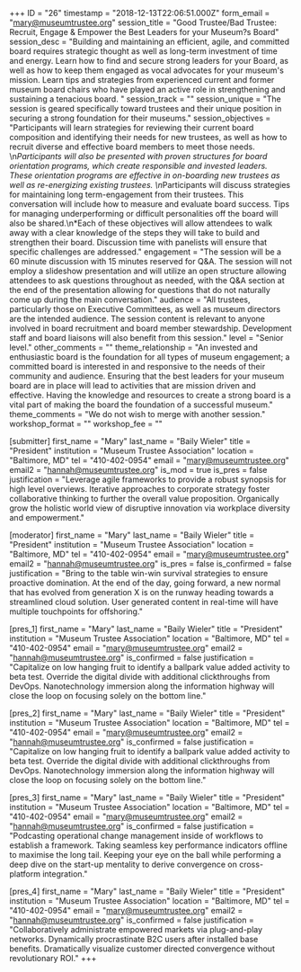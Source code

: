 +++
ID = "26"
timestamp = "2018-12-13T22:06:51.000Z"
form_email = "mary@museumtrustee.org"
session_title = "Good Trustee/Bad Trustee: Recruit, Engage & Empower the Best Leaders for your Museum?s Board"
session_desc = "Building and maintaining an efficient, agile, and committed board requires strategic thought as well as long-term investment of time and energy. Learn how to find and secure strong leaders for your Board, as well as how to keep them engaged as vocal advocates for your museum's mission. Learn tips and strategies from experienced current and former museum board chairs who have played an active role in strengthening and sustaining a tenacious board. "
session_track = ""
session_unique = "The session is geared specifically toward trustees and their unique position in securing a strong foundation for their museums."
session_objectives = "Participants will learn strategies for reviewing their current board composition and identifying their needs for new trustees, as well as how to recruit diverse and effective board members to meet those needs. \n*Participants will also be presented with proven structures for board orientation programs, which create responsible and invested leaders. These orientation programs are effective in on-boarding new trustees as well as re-energizing existing trustees. \n*Participants will discuss strategies for maintaining long term-engagement from their trustees. This conversation will include how to measure and evaluate board success. Tips for managing underperforming or difficult personalities off the board will also be shared.\n*Each of these objectives will allow attendees to walk away with a clear knowledge of the steps they will take to build and strengthen their board. Discussion time with panelists will ensure that specific challenges are addressed."
engagement = "The session will be a 60 minute discussion with 15 minutes reserved for Q&A. The session will not employ a slideshow presentation and will utilize an open structure allowing attendees to ask questions throughout as needed, with the Q&A section at the end of the presentation allowing for questions that do not naturally come up during the main conversation."
audience = "All trustees, particularly those on Executive Committees, as well as museum directors are the intended audience. The session content is relevant to anyone involved in board recruitment and board member stewardship. Development staff and board liaisons will also benefit from this session."
level = "Senior level."
other_comments = ""
theme_relationship = "An invested and enthusiastic board is the foundation for all types of museum engagement; a committed board is interested in and responsive to the needs of their community and audience. Ensuring that the best leaders for your museum board are in place will lead to activities that are mission driven and effective. Having the knowledge and resources to create a strong board is a vital part of making the board the foundation of a successful museum."
theme_comments = "We do not wish to merge with another session."
workshop_format = ""
workshop_fee = ""

[submitter]
first_name = "Mary"
last_name = "Baily Wieler"
title = "President"
institution = "Museum Trustee Association"
location = "Baltimore, MD"
tel = "410-402-0954"
email = "mary@museumtrustee.org"
email2 = "hannah@museumtrustee.org"
is_mod = true
is_pres = false
justification = "Leverage agile frameworks to provide a robust synopsis for high level overviews. Iterative approaches to corporate strategy foster collaborative thinking to further the overall value proposition. Organically grow the holistic world view of disruptive innovation via workplace diversity and empowerment."

[moderator]
first_name = "Mary"
last_name = "Baily Wieler"
title = "President"
institution = "Museum Trustee Association"
location = "Baltimore, MD"
tel = "410-402-0954"
email = "mary@museumtrustee.org"
email2 = "hannah@museumtrustee.org"
is_pres = false
is_confirmed = false
justification = "Bring to the table win-win survival strategies to ensure proactive domination. At the end of the day, going forward, a new normal that has evolved from generation X is on the runway heading towards a streamlined cloud solution. User generated content in real-time will have multiple touchpoints for offshoring."

[pres_1]
first_name = "Mary"
last_name = "Baily Wieler"
title = "President"
institution = "Museum Trustee Association"
location = "Baltimore, MD"
tel = "410-402-0954"
email = "mary@museumtrustee.org"
email2 = "hannah@museumtrustee.org"
is_confirmed = false
justification = "Capitalize on low hanging fruit to identify a ballpark value added activity to beta test. Override the digital divide with additional clickthroughs from DevOps. Nanotechnology immersion along the information highway will close the loop on focusing solely on the bottom line."

[pres_2]
first_name = "Mary"
last_name = "Baily Wieler"
title = "President"
institution = "Museum Trustee Association"
location = "Baltimore, MD"
tel = "410-402-0954"
email = "mary@museumtrustee.org"
email2 = "hannah@museumtrustee.org"
is_confirmed = false
justification = "Capitalize on low hanging fruit to identify a ballpark value added activity to beta test. Override the digital divide with additional clickthroughs from DevOps. Nanotechnology immersion along the information highway will close the loop on focusing solely on the bottom line."

[pres_3]
first_name = "Mary"
last_name = "Baily Wieler"
title = "President"
institution = "Museum Trustee Association"
location = "Baltimore, MD"
tel = "410-402-0954"
email = "mary@museumtrustee.org"
email2 = "hannah@museumtrustee.org"
is_confirmed = false
justification = "Podcasting operational change management inside of workflows to establish a framework. Taking seamless key performance indicators offline to maximise the long tail. Keeping your eye on the ball while performing a deep dive on the start-up mentality to derive convergence on cross-platform integration."

[pres_4]
first_name = "Mary"
last_name = "Baily Wieler"
title = "President"
institution = "Museum Trustee Association"
location = "Baltimore, MD"
tel = "410-402-0954"
email = "mary@museumtrustee.org"
email2 = "hannah@museumtrustee.org"
is_confirmed = false
justification = "Collaboratively administrate empowered markets via plug-and-play networks. Dynamically procrastinate B2C users after installed base benefits. Dramatically visualize customer directed convergence without revolutionary ROI."
+++

